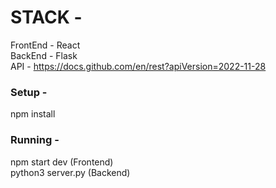 # STACK -

FrontEnd - React  </br>
BackEnd - Flask </br>
API - https://docs.github.com/en/rest?apiVersion=2022-11-28

### Setup - 
npm install </br>

### Running - 
npm start dev (Frontend) </br>
python3 server.py (Backend)

